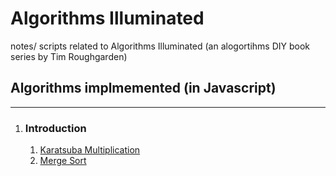 # Algorithms Illuminated
notes/ scripts related to Algorithms Illuminated (an alogortihms DIY book series by Tim Roughgarden)


## Algorithms implmemented (in Javascript)
------------
1. ### Introduction
    1. [Karatsuba Multiplication](1-introduction/karatsuba-multiplication.js)
    2. [Merge Sort](1-introduction/merge-sort.js)